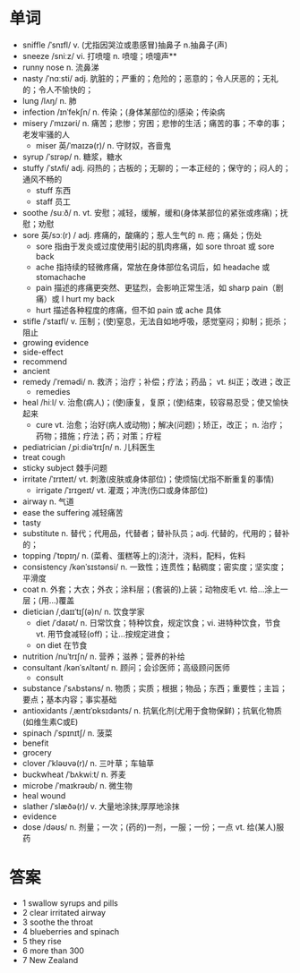 # 单词
- sniffle /ˈsnɪfl/  v. (尤指因哭泣或患感冒)抽鼻子 n.抽鼻子(声)
- sneeze /sniːz/ vi. 打喷嚏 n. 喷嚏；喷嚏声**
- runny nose n. 流鼻涕
- nasty /ˈnɑːsti/ adj. 肮脏的；严重的；危险的；恶意的；令人厌恶的；无礼的；令人不愉快的；
- lung /lʌŋ/ n. 肺
- infection /ɪnˈfekʃn/ n. 传染；(身体某部位的)感染；传染病
- misery /ˈmɪzəri/ n. 痛苦；悲惨；穷困；悲惨的生活；痛苦的事；不幸的事；老发牢骚的人
  - miser 英/ˈmaɪzə(r)/ n. 守财奴，吝啬鬼
- syrup /ˈsɪrəp/ n. 糖浆，糖水
- stuffy /ˈstʌfi/ adj. 闷热的；古板的；无聊的；一本正经的；保守的；闷人的；通风不畅的
  - stuff 东西
  - staff 员工
- soothe /suːð/ n. vt. 安慰；减轻，缓解，缓和(身体某部位的紧张或疼痛)；抚慰；劝慰
- sore 英/sɔː(r) / adj. 疼痛的，酸痛的；惹人生气的 n. 疮；痛处；伤处
  - sore 指由于发炎或过度使用引起的肌肉疼痛，如 sore throat 或 sore back
  - ache 指持续的轻微疼痛，常放在身体部位名词后，如 headache 或 stomachache
  - pain 描述的疼痛更突然、更猛烈，会影响正常生活，如 sharp pain（剧痛）或  I hurt my back
  - hurt 描述各种程度的疼痛，但不如 pain 或 ache 具体
- stifle /ˈstaɪfl/ v. 压制；(使)窒息，无法自如地呼吸，感觉窒闷；抑制；扼杀；阻止
- growing evidence
- side-effect
- recommend
- ancient
- remedy /ˈremədi/ n. 救济；治疗；补偿；疗法；药品； vt. 纠正；改进；改正
  - remedies 
- heal /hiːl/ v. 治愈(病人)；(使)康复，复原；(使)结束，较容易忍受；使又愉快起来
  - cure vt. 治愈；治好(病人或动物)；解决(问题)；矫正，改正； n. 治疗；药物；措施；疗法；药；对策；疗程
- pediatrician /ˌpiːdiəˈtrɪʃn/ n. 儿科医生
- treat cough
- sticky subject 棘手问题
- irritate /ˈɪrɪteɪt/ vt. 刺激(皮肤或身体部位)；使烦恼(尤指不断重复的事情)
  - irrigate /ˈɪrɪɡeɪt/ vt. 灌溉；冲洗(伤口或身体部位)
- airway n. 气道
- ease the suffering 减轻痛苦
- tasty
- substitute n. 替代；代用品，代替者；替补队员；adj. 代替的，代用的；替补的；
- topping /ˈtɒpɪŋ/ n. (菜肴、蛋糕等上的)浇汁，浇料，配料，佐料
- consistency /kənˈsɪstənsi/ n. 一致性；连贯性；黏稠度；密实度；坚实度；平滑度
- coat n. 外套；大衣；外衣；涂料层；(套装的)上装；动物皮毛 vt. 给…涂上一层；(用…)覆盖
- dietician /ˌdaɪɪˈtɪʃ(ə)n/ n. 饮食学家
  - diet /ˈdaɪət/ n. 日常饮食；特种饮食，规定饮食；vi. 进特种饮食，节食 vt. 用节食减轻(off)；让…按规定进食；
  - on diet 在节食
- nutrition /nuˈtrɪʃn/ n. 营养；滋养；营养的补给
- consultant /kənˈsʌltənt/ n. 顾问；会诊医师；高级顾问医师
  - consult  
- substance /ˈsʌbstəns/ n. 物质；实质；根据；物品；东西；重要性；主旨；要点；基本内容；事实基础
- antioxidants /ˌæntɪˈɒksɪdənts/ n. 抗氧化剂(尤用于食物保鲜)；抗氧化物质(如维生素C或E)
- spinach /ˈspɪnɪtʃ/ n. 菠菜
- benefit
- grocery
- clover /ˈkləʊvə(r)/ n. 三叶草；车轴草
- buckwheat /ˈbʌkwiːt/ n. 荞麦
- microbe /ˈmaɪkrəʊb/ n. 微生物
- heal wound
- slather /ˈslæðə(r)/ v. 大量地涂抹;厚厚地涂抹
- evidence
- dose /dəʊs/ n. 剂量；一次；(药的)一剂，一服；一份；一点 vt. 给(某人)服药

# 答案 
- 1 swallow syrups and pills
- 2 clear irritated airway
- 3 soothe the throat
- 4 blueberries and spinach
- 5 they rise
- 6 more than 300
- 7 New Zealand
